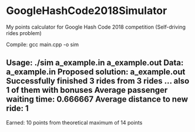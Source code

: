 
# GoogleHashCode2018Simulator
My points calculator for Google Hash Code 2018 competition (Self-driving rides problem)

Compile:
gcc main.cpp -o sim

Usage:
./sim a_example.in a_example.out
Data: a_example.in
Proposed solution: a_example.out
Successfully finished 3 rides from 3 rides
   ... also 1 of them with bonuses
Average passenger waiting time: 0.666667
Average distance to new ride: 1
----------------------------------------------------------------------------
Earned: 10 points from theoretical maximum of 14 points
